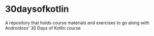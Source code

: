 # 30daysofkotlin
A repository that holds course materials and exercises to go along with Androidoss' 30 Days of Kotlin course
